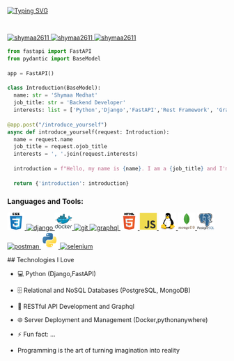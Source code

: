 <p>
<a href="https://git.io/typing-svg">
  <img src="https://readme-typing-svg.demolab.com?font=Fira+Code&red=%23FF0000&size=25&duration=3000&pause=503&center=true&vCenter=true&width=1000&lines=Hi 👋+Friends;My+name+is+Shymaa+Medhat+.;I+am+a+Backend+Developer+.;and+I' m+interested+in+%5BPython+%2C+Django+%2C+Rest+Framework%5D" alt="Typing SVG" />
</a>
</p>
<br/>

<span align="left"><a href="https://github.com/Shymaa2611"> <img src="https://komarev.com/ghpvc/?username=shymaa2611&label=Github&color=0e75b6&style=flat" alt="shymaa2611" /> </a></span>
<span align="left"><a href="https://www.linkedin.com/in/shymaa-medhat-4104b0289"> <img src="https://komarev.com/ghpvc/?username=shymaa2611&label=LinkedIn&color=0e75b6&style=flat" alt="shymaa2611" /> </a></span>
<span align="left"><a href="https://www.facebook.com/shaymaa.madhetahmed?mibextid=b06tZ0"> <img src="https://komarev.com/ghpvc/?username=shymaa2611&label=Facebook&color=0e75b6&style=flat" alt="shymaa2611" /> </a></span>
<p>

  ```python
from fastapi import FastAPI
from pydantic import BaseModel

app = FastAPI()

class Introduction(BaseModel):
    name: str = 'Shymaa Medhat'
    job_title: str = 'Backend Developer'
    interests: list = ['Python','Django','FastAPI','Rest Framework', 'Graphql', 'Swagger', 'PostgreSQL', 'MongoDB']

@app.post("/introduce_yourself")
async def introduce_yourself(request: Introduction):
    name = request.name
    job_title = request.ojob_title
    interests = ', '.join(request.interests)

    introduction = f"Hello, my name is {name}. I am a {job_title} and I'm interested in {interests}."

    return {'introduction': introduction}
```
</p>



<h3 align="left">Languages and Tools:</h3>
<p align="left"> <a href="https://www.w3schools.com/css/" target="_blank" rel="noreferrer"> <img src="https://raw.githubusercontent.com/devicons/devicon/master/icons/css3/css3-original-wordmark.svg" alt="css3" width="40" height="40"/> </a> <a href="https://www.djangoproject.com/" target="_blank" rel="noreferrer"> <img src="https://cdn.worldvectorlogo.com/logos/django.svg" alt="django" width="40" height="40"/> </a> <a href="https://www.docker.com/" target="_blank" rel="noreferrer"> <img src="https://raw.githubusercontent.com/devicons/devicon/master/icons/docker/docker-original-wordmark.svg" alt="docker" width="40" height="40"/> </a> <a href="https://git-scm.com/" target="_blank" rel="noreferrer"> <img src="https://www.vectorlogo.zone/logos/git-scm/git-scm-icon.svg" alt="git" width="40" height="40"/> </a> <a href="https://graphql.org" target="_blank" rel="noreferrer"> <img src="https://www.vectorlogo.zone/logos/graphql/graphql-icon.svg" alt="graphql" width="40" height="40"/> </a> <a href="https://www.w3.org/html/" target="_blank" rel="noreferrer"> <img src="https://raw.githubusercontent.com/devicons/devicon/master/icons/html5/html5-original-wordmark.svg" alt="html5" width="40" height="40"/> </a> <a href="https://developer.mozilla.org/en-US/docs/Web/JavaScript" target="_blank" rel="noreferrer"> <img src="https://raw.githubusercontent.com/devicons/devicon/master/icons/javascript/javascript-original.svg" alt="javascript" width="40" height="40"/> </a> <a href="https://www.linux.org/" target="_blank" rel="noreferrer"> <img src="https://raw.githubusercontent.com/devicons/devicon/master/icons/linux/linux-original.svg" alt="linux" width="40" height="40"/> </a> <a href="https://www.mongodb.com/" target="_blank" rel="noreferrer"> <img src="https://raw.githubusercontent.com/devicons/devicon/master/icons/mongodb/mongodb-original-wordmark.svg" alt="mongodb" width="40" height="40"/> </a> <a href="https://www.postgresql.org" target="_blank" rel="noreferrer"> <img src="https://raw.githubusercontent.com/devicons/devicon/master/icons/postgresql/postgresql-original-wordmark.svg" alt="postgresql" width="40" height="40"/> </a> <a href="https://postman.com" target="_blank" rel="noreferrer"> <img src="https://www.vectorlogo.zone/logos/getpostman/getpostman-icon.svg" alt="postman" width="40" height="40"/> </a> <a href="https://www.python.org" target="_blank" rel="noreferrer"> <img src="https://raw.githubusercontent.com/devicons/devicon/master/icons/python/python-original.svg" alt="python" width="40" height="40"/> </a>
<a href="https://www.selenium.dev" target="_blank" rel="noreferrer"> <img src="https://seeklogo.com/images/F/fastapi-logo-541BAA112F-seeklogo.com.png" alt="selenium" width="40" height="40"/> </a>
</p>
## Technologies I Love

- 💻 Python (Django,FastAPI)
- 🗄️ Relational and NoSQL Databases (PostgreSQL, MongoDB)
- 🚀 RESTful API Development and Graphql
- 🌐 Server Deployment and Management (Docker,pythonanywhere)

- ⚡ Fun fact: ...
- Programming is the art of turning imagination into reality

